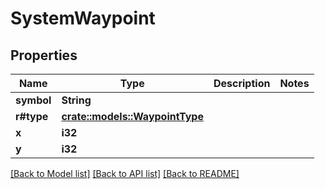 # SystemWaypoint

## Properties

Name | Type | Description | Notes
------------ | ------------- | ------------- | -------------
**symbol** | **String** |  | 
**r#type** | [**crate::models::WaypointType**](WaypointType.md) |  | 
**x** | **i32** |  | 
**y** | **i32** |  | 

[[Back to Model list]](../README.md#documentation-for-models) [[Back to API list]](../README.md#documentation-for-api-endpoints) [[Back to README]](../README.md)


